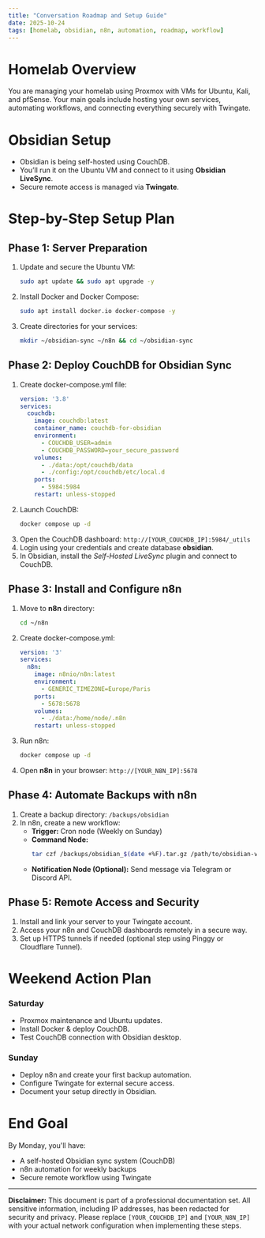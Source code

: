 ```yaml
---
title: "Conversation Roadmap and Setup Guide"
date: 2025-10-24
tags: [homelab, obsidian, n8n, automation, roadmap, workflow]
---
```


# Homelab Overview
You are managing your homelab using Proxmox with VMs for Ubuntu, Kali, and pfSense.
Your main goals include hosting your own services, automating workflows, and connecting everything securely with Twingate.

# Obsidian Setup
- Obsidian is being self-hosted using CouchDB.
- You’ll run it on the Ubuntu VM and connect to it using **Obsidian LiveSync**.
- Secure remote access is managed via **Twingate**.

# Step-by-Step Setup Plan

## Phase 1: Server Preparation
1. Update and secure the Ubuntu VM:
   ```bash
   sudo apt update && sudo apt upgrade -y
   ```
2. Install Docker and Docker Compose:
   ```bash
   sudo apt install docker.io docker-compose -y
   ```
3. Create directories for your services:
   ```bash
   mkdir ~/obsidian-sync ~/n8n && cd ~/obsidian-sync
   ```

## Phase 2: Deploy CouchDB for Obsidian Sync
1. Create docker-compose.yml file:
   ```yaml
   version: '3.8'
   services:
     couchdb:
       image: couchdb:latest
       container_name: couchdb-for-obsidian
       environment:
         - COUCHDB_USER=admin
         - COUCHDB_PASSWORD=your_secure_password
       volumes:
         - ./data:/opt/couchdb/data
         - ./config:/opt/couchdb/etc/local.d
       ports:
         - 5984:5984
       restart: unless-stopped
   ```
2. Launch CouchDB:
   ```bash
   docker compose up -d
   ```
3. Open the CouchDB dashboard: `http://[YOUR_COUCHDB_IP]:5984/_utils`
4. Login using your credentials and create database **obsidian**.
5. In Obsidian, install the *Self-Hosted LiveSync* plugin and connect to CouchDB.

## Phase 3: Install and Configure n8n
1. Move to **n8n** directory:
   ```bash
   cd ~/n8n
   ```
2. Create docker-compose.yml:
   ```yaml
   version: '3'
   services:
     n8n:
       image: n8nio/n8n:latest
       environment:
         - GENERIC_TIMEZONE=Europe/Paris
       ports:
         - 5678:5678
       volumes:
         - ./data:/home/node/.n8n
       restart: unless-stopped
   ```
3. Run n8n:
   ```bash
   docker compose up -d
   ```
4. Open **n8n** in your browser: `http://[YOUR_N8N_IP]:5678`

## Phase 4: Automate Backups with n8n
1. Create a backup directory: `/backups/obsidian`
2. In n8n, create a new workflow:
   - **Trigger:** Cron node (Weekly on Sunday)
   - **Command Node:**
     ```bash
     tar czf /backups/obsidian_$(date +%F).tar.gz /path/to/obsidian-vault
     ```
   - **Notification Node (Optional):** Send message via Telegram or Discord API.

## Phase 5: Remote Access and Security
1. Install and link your server to your Twingate account.
2. Access your n8n and CouchDB dashboards remotely in a secure way.
3. Set up HTTPS tunnels if needed (optional step using Pinggy or Cloudflare Tunnel).

# Weekend Action Plan

### Saturday
- Proxmox maintenance and Ubuntu updates.
- Install Docker & deploy CouchDB.
- Test CouchDB connection with Obsidian desktop.

### Sunday
- Deploy n8n and create your first backup automation.
- Configure Twingate for external secure access.
- Document your setup directly in Obsidian.

# End Goal
By Monday, you'll have:
- A self-hosted Obsidian sync system (CouchDB)
- n8n automation for weekly backups
- Secure remote workflow using Twingate
---
**Disclaimer:** This document is part of a professional documentation set. All sensitive information, including IP addresses, has been redacted for security and privacy. Please replace `[YOUR_COUCHDB_IP]` and `[YOUR_N8N_IP]` with your actual network configuration when implementing these steps.